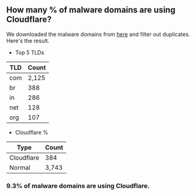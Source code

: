 ## How many % of malware domains are using Cloudflare?


We downloaded the malware domains from [here](https://urlhaus.abuse.ch) and filter out duplicates.
Here's the result.


[//]: # (start replacement)


- Top 5 TLDs

| TLD | Count |
| --- | --- |
| com | 2,125 |
| br | 388 |
| in | 286 |
| net | 128 |
| org | 107 |


- Cloudflare %

| Type | Count |
| --- | --- |
| Cloudflare | 384 |
| Normal | 3,743 |


### 9.3% of malware domains are using Cloudflare.